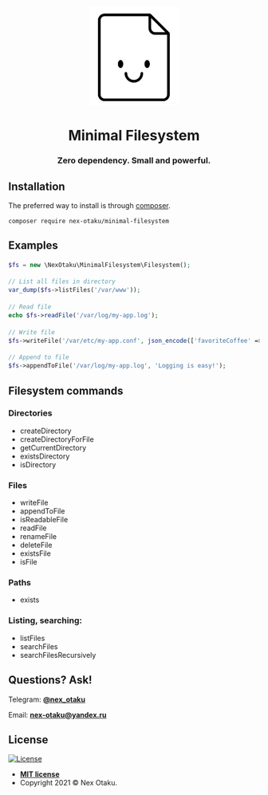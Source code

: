 <p align="center">
    <img src="https://github.com/Nex-Otaku/minimal-filesystem/blob/master/img/logo.png?raw=true" height="200px" />
    <h1 align="center">Minimal Filesystem</h1>
    <h3 align="center">Zero dependency. Small and powerful.</h3>
</p>

Installation
------------

The preferred way to install is through [composer](http://getcomposer.org/download/).

```
composer require nex-otaku/minimal-filesystem
```

Examples
-----

```php
$fs = new \NexOtaku\MinimalFilesystem\Filesystem();

// List all files in directory
var_dump($fs->listFiles('/var/www'));

// Read file
echo $fs->readFile('/var/log/my-app.log');

// Write file
$fs->writeFile('/var/etc/my-app.conf', json_encode(['favoriteCoffee' => 'Double Espresso']));

// Append to file
$fs->appendToFile('/var/log/my-app.log', 'Logging is easy!');
```

Filesystem commands
-----
### Directories
 - createDirectory
 - createDirectoryForFile
 - getCurrentDirectory
 - existsDirectory
 - isDirectory
### Files
 - writeFile
 - appendToFile
 - isReadableFile
 - readFile
 - renameFile
 - deleteFile
 - existsFile
 - isFile

### Paths
 - exists

### Listing, searching:
 - listFiles
 - searchFiles
 - searchFilesRecursively

Questions? Ask!
-----

Telegram: **[@nex_otaku](https://t.me/nex_otaku)**

Email: **[nex-otaku@yandex.ru](mailto:nex-otaku@yandex.ru)**

## License

[![License](http://img.shields.io/:license-mit-blue.svg?style=flat-square)](http://badges.mit-license.org)

- **[MIT license](http://opensource.org/licenses/mit-license.php)**
- Copyright 2021 © Nex Otaku.
